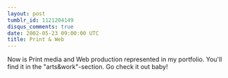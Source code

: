 ```yaml
---
layout: post
tumblr_id: 1121204149
disqus_comments: true
date: 2002-05-23 09:00:00 UTC
title: Print & Web
---
```


Now is Print media and Web production represented in my portfolio. You'll find it in the "arts&work"-section. Go check it out baby!
